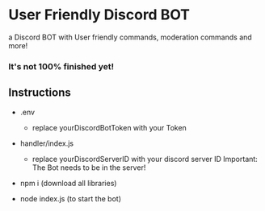 # User Friendly Discord BOT
a Discord BOT with User friendly commands, moderation commands and more! 

### It's not 100% finished yet!


## Instructions
- .env
  - replace yourDiscordBotToken with your Token

    
- handler/index.js
  - replace yourDiscordServerID with your discord server ID
      Important: The Bot needs to be in the server!




- npm i (download all libraries)
- node index.js (to start the bot)
